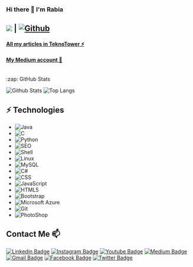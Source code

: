 ### Hi there 👋 I'm Rabia

<!--
**rabiayilmazz/rabiayilmazz** is a ✨ _special_ ✨ repository because its `README.md` (this file) appears on your GitHub profile.

Here are some ideas to get you started:

- 🔭 I’m currently working on ...
- 🌱 I’m currently learning ...
- 👯 I’m looking to collaborate on ...
- 🤔 I’m looking for help with ...
- 💬 Ask me about ...
- 📫 How to reach me: ...
- 😄 Pronouns: ...
- ⚡ Fun fact: ...
-->

## ![](https://visitor-badge.laobi.icu/badge?page_id=rabiayilmazz_rabiayilmazz) **|** [![Github](https://img.shields.io/github/followers/rabiayilmazz?label=Follow&style=social)](https://github.com/rabiayilmazz)

#### [All my articles in TeknoTower ⚡](https://teknotower.com/author/rabia-yilmaz-yazilim-muhendisi/)
#### [My Medium account 💬](https://rabiayilmazz.medium.com/)

<br />

<summary>:zap: GitHub Stats</summary>

![Github Stats](https://github-readme-stats.vercel.app/api?username=rabiayilmazz&count_private=true&show_icons=true&include_all_commits=true)
![Top Langs](https://github-readme-stats.vercel.app/api/top-langs/?username=rabiayilmazz&hide=TeX&layout=compact)


## ⚡ Technologies

*  ![Java](https://img.shields.io/badge/-Java-orange?style=flat-square&logo=java)
*  ![C](https://img.shields.io/badge/-c-blue?style=flat-square&logo=c)
*  ![Python](https://img.shields.io/badge/-Python-green?style=flat-squarelogo=python)
*  ![SEO](https://img.shields.io/badge/-Seo-black?style=flat-square&logo=seo)
*  ![Shell](https://img.shields.io/badge/-Shell-white?style=flat-square&logo=shell)
*  ![Linux](https://img.shields.io/badge/-Linux-black?style=flat-square&logo=linux)
*  ![MySQL](https://img.shields.io/badge/-C++-primary?style=flat-square&logo=mysql)
*  ![C#](https://img.shields.io/badge/-CSharp-purple?style=flat-square&logo=csharp)
*  ![CSS](https://img.shields.io/badge/-CSS-grey?style=flat-square&logoColor=1572B6)
*  ![JavaScript](https://img.shields.io/badge/-JavaScript-black?style=flat-square&logo=javascript)
*  ![HTML5](https://img.shields.io/badge/-HTML5-E34F26?style=flat-square&logo=html5&logoColor=white)
*  ![Bootstrap](https://img.shields.io/badge/-Bootstrap-563D7C?style=flat-square&logo=bootstrap)
*  ![Microsoft Azure](https://img.shields.io/badge/Microsoft%20Azure-232F7E?style=flat-square&logo=microsoft-azure)
*  ![Git](https://img.shields.io/badge/-Git-black?style=flat-square&logo=git)
*  ![PhotoShop](https://img.shields.io/badge/-PhotoShop-black?style=flat-square&logo=photoshop)

## Contact Me 📫

[![Linkedin Badge](https://img.shields.io/badge/-rabiayilmazz-blue?style=flat-square&logo=Linkedin&logoColor=white&link=https://www.linkedin.com/in/rabiayilmazz/)](https://www.linkedin.com/in/rabiayilmazz/)
[![Instagram Badge](https://img.shields.io/badge/-rrbylmzz-purple?style=flat-square&logo=instagram&logoColor=white&link=https://instagram.com/rrbylmzz/)](https://instagram.com/rrbylmzz)
[![Youtube Badge](https://img.shields.io/badge/-rabiayilmazz-darkred?style=flat-square&logo=youtube&logoColor=white&link=https://www.youtube.com/channel/UCqyqtDl-qhb8-g1_9k7BOfQ)](https://www.youtube.com/channel/UCqyqtDl-qhb8-g1_9k7BOfQ)
[![Medium Badge](https://img.shields.io/badge/-@rabiayilmazz-03a57a?style=flat-square&labelColor=000000&logo=Medium&link=https://medium.com/@rabiayilmazz/)](https://medium.com/@rabiayilmazz)
[![Gmail Badge](https://img.shields.io/badge/-yyilmazrabiaa@gmail.com-c14438?style=flat-square&logo=Gmail&logoColor=white&link=mailto:yyilmazzrabiaa@gmail.com)](mailto:yyilmazrabiaa@gmail.com)
[![Facebook Badge](https://img.shields.io/badge/-rabiayilmazz-blue?style=flat-square&logo=Facebook&logoColor=white&link=https://www.facebook.com/rabia.yilmaz.72242/)](https://www.facebook.com/rabia.yilmaz.72242)
[![Twitter Badge](https://img.shields.io/badge/-rrbylmzz-purple?style=flat-square&logo=twitter&logoColor=white&link=https://twitter.com/rbylmzzz/)](https://twitter.com/rbylmzzz)


<!--
![Nodejs](https://img.shields.io/badge/-Nodejs-black?style=flat-square&logo=Node.js)
![React](https://img.shields.io/badge/-React-black?style=flat-square&logo=react)
![C++](https://img.shields.io/badge/-C++-00599C?style=flat-square&logo=c)
![TypeScript](https://img.shields.io/badge/-TypeScript-007ACC?style=flat-square&logo=typescript)
![MongoDB](https://img.shields.io/badge/-MongoDB-black?style=flat-square&logo=mongodb)
![Redis](https://img.shields.io/badge/-Redis-black?style=flat-square&logo=Redis)
![ElasticSearch](https://img.shields.io/badge/-ElasticSearch-005571?style=flat-square&logo=elasticsearch)
![GraphQL](https://img.shields.io/badge/-GraphQL-E10098?style=flat-square&logo=graphql)
![Apollo GraphQL](https://img.shields.io/badge/-Apollo%20GraphQL-311C87?style=flat-square&logo=apollo-graphql)
![PostgreSQL](https://img.shields.io/badge/-PostgreSQL-336791?style=flat-square&logo=postgresql)
![Docker](https://img.shields.io/badge/-Docker-black?style=flat-square&logo=docker)
![DigitalOcean](https://img.shields.io/badge/-Digital%20Ocean-darkblue?style=flat-square&logo=digitalocean)
![Amazon AWS](https://img.shields.io/badge/Amazon%20AWS-232F3E?style=flat-square&logo=amazon-aws)
![Angular](https://img.shields.io/badge/-Angular-black?style=flat-square&logo=angular)
## Fancy seeing you here! <img src="https://raw.githubusercontent.com/aemmadi/aemmadi/master/wave.gif" width="30px">
I am Anirudh Emmadi, people call me Ani, currently pursuing my bachelor's degree majoring in computer science from [The Univesity of Texas at Dallas](https://utdallas.edu/). I am a tech enthusiast & an open-source advocate. I am always open to collaborating on projects and innovative/disruptive ideas. Find out more about me & feel free to connect with me here:

-->
